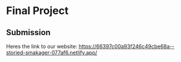 # Final Project

## Submission
Heres the link to our website: https://66397c00a93f246c49cbe68a--storied-smakager-077af6.netlify.app/ 
